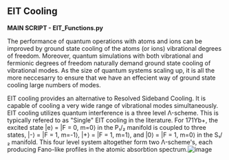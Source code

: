 
## EIT Cooling 

**MAIN SCRIPT - EIT_Functions.py**

The performance of quantum operations with atoms and ions can be improved by ground state cooling of the atoms (or ions) vibrational degrees of freedom. Moreover, quantum simulations with both vibrational and fermionic degrees
of freedom naturally demand ground state cooling of vibrational modes. As the size of quantum systems scaling up, it is all the more neccesarry to ensure that we have an effecient way of ground state cooling large numbers
of modes. 

EIT cooling provides an alternative to Resolved Sideband Cooling. It is capable of cooling a very wide range of vibrational modes simultaneously. EIT cooling utilizes quantum interference is a three level Λ-scheme. This 
is typically refered to as "Single" EIT cooling in the literature. For 171Yb+, the excited state |e⟩ = |F = 0, m=0⟩ in the P₁/₂ manifold is coupled to three states, |-⟩ = |F = 1, m=-1⟩, |+⟩ = |F = 1, m=1⟩, and |0⟩ = |F = 1, m=0⟩
in the S₁/₂ manifold. This four level system altogether form two Λ-scheme's, each producing Fano-like profiles in the atomic absorbtion spectrum.![image](https://github.com/user-attachments/assets/e609e28e-ad22-40a9-bb0c-28de50b72ef6)
